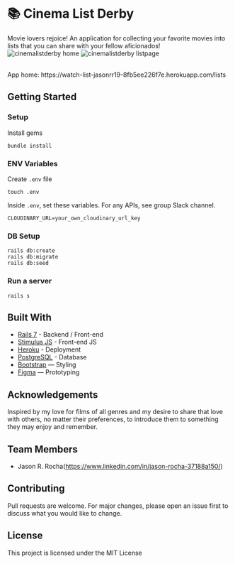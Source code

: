 # 📚 Cinema List Derby

Movie lovers rejoice! An application for collecting your favorite movies into lists that you can share with your fellow aficionados!
![cinemalistderby home](https://github.com/user-attachments/assets/5df788f6-b270-4af6-9251-a2957fb1f4b6)
![cinemalistderby listpage](https://github.com/user-attachments/assets/c6d15bfa-97b6-44fd-b4f9-e4da8839ecea)

<br>
App home: https://watch-list-jasonrr19-8fb5ee226f7e.herokuapp.com/lists
   

## Getting Started
### Setup

Install gems
```
bundle install
```

### ENV Variables
Create `.env` file
```
touch .env
```
Inside `.env`, set these variables. For any APIs, see group Slack channel.
```
CLOUDINARY_URL=your_own_cloudinary_url_key
```

### DB Setup
```
rails db:create
rails db:migrate
rails db:seed
```

### Run a server
```
rails s
```

## Built With
- [Rails 7](https://guides.rubyonrails.org/) - Backend / Front-end
- [Stimulus JS](https://stimulus.hotwired.dev/) - Front-end JS
- [Heroku](https://heroku.com/) - Deployment
- [PostgreSQL](https://www.postgresql.org/) - Database
- [Bootstrap](https://getbootstrap.com/) — Styling
- [Figma](https://www.figma.com) — Prototyping

## Acknowledgements
Inspired by my love for films of all genres and my desire to share that love with others, no matter their preferences, to introduce them to something they may enjoy and remember.

## Team Members
- Jason R. Rocha(https://www.linkedin.com/in/jason-rocha-37188a150/)

## Contributing
Pull requests are welcome. For major changes, please open an issue first to discuss what you would like to change.

## License
This project is licensed under the MIT License
